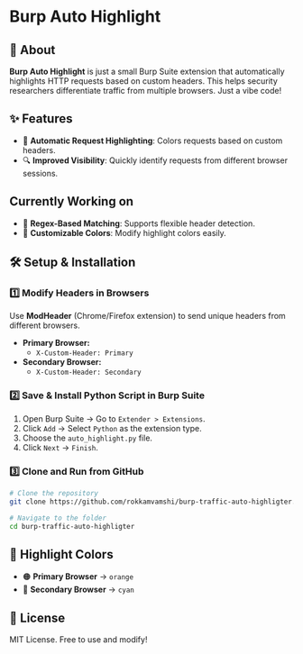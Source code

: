# Burp Auto Highlight

## 📌 About
**Burp Auto Highlight** is just a small Burp Suite extension that automatically highlights HTTP requests based on custom headers. This helps security researchers differentiate traffic from multiple browsers. Just a vibe code!

## ✨ Features
- 🚀 **Automatic Request Highlighting**: Colors requests based on custom headers.
- 🔍 **Improved Visibility**: Quickly identify requests from different browser sessions.
## Currently Working on
- 📜 **Regex-Based Matching**: Supports flexible header detection.
- 🎨 **Customizable Colors**: Modify highlight colors easily.

## 🛠 Setup & Installation
### 1️⃣ **Modify Headers in Browsers**
Use **ModHeader** (Chrome/Firefox extension) to send unique headers from different browsers.
- **Primary Browser:**
  - `X-Custom-Header: Primary`
- **Secondary Browser:**
  - `X-Custom-Header: Secondary`

### 2️⃣ **Save & Install Python Script in Burp Suite**
1. Open Burp Suite → Go to `Extender > Extensions`.
2. Click `Add` → Select `Python` as the extension type.
3. Choose the `auto_highlight.py` file.
4. Click `Next` → `Finish`.

### 3️⃣ **Clone and Run from GitHub**
```sh
# Clone the repository
git clone https://github.com/rokkamvamshi/burp-traffic-auto-highligter.git

# Navigate to the folder
cd burp-traffic-auto-highligter
```

## 🎨 Highlight Colors
- 🟠 **Primary Browser** → `orange`
- 🔵 **Secondary Browser** → `cyan`

## 📜 License
MIT License. Free to use and modify!

